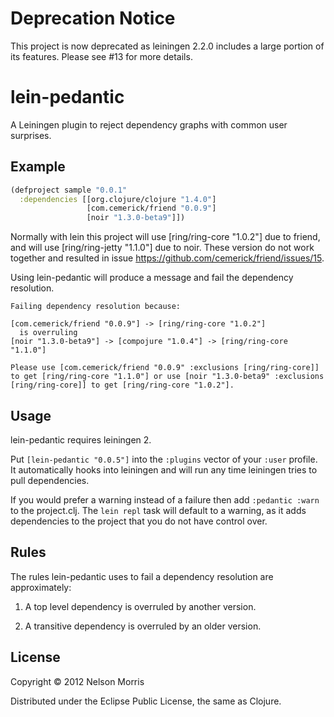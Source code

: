 # Deprecation Notice

This project is now deprecated as leiningen 2.2.0 includes a large portion of its features.  Please see #13 for more details.





# lein-pedantic

A Leiningen plugin to reject dependency graphs with common user surprises.

## Example

```clojure
(defproject sample "0.0.1"
  :dependencies [[org.clojure/clojure "1.4.0"]
                 [com.cemerick/friend "0.0.9"]
                 [noir "1.3.0-beta9"]])
```

Normally with lein this project will use [ring/ring-core "1.0.2"] due to friend, and will use [ring/ring-jetty "1.1.0"] due to noir.  These version do not work together and resulted in issue https://github.com/cemerick/friend/issues/15.

Using lein-pedantic will produce a message and fail the dependency resolution.

```
Failing dependency resolution because:

[com.cemerick/friend "0.0.9"] -> [ring/ring-core "1.0.2"]
  is overruling
[noir "1.3.0-beta9"] -> [compojure "1.0.4"] -> [ring/ring-core "1.1.0"]

Please use [com.cemerick/friend "0.0.9" :exclusions [ring/ring-core]] to get [ring/ring-core "1.1.0"] or use [noir "1.3.0-beta9" :exclusions [ring/ring-core]] to get [ring/ring-core "1.0.2"].
```

## Usage

lein-pedantic requires leiningen 2.

Put `[lein-pedantic "0.0.5"]` into the `:plugins` vector of your `:user` profile.  It automatically hooks into leiningen and will run any time leiningen tries to pull dependencies.

If you would prefer a warning instead of a failure then add `:pedantic :warn` to the project.clj.  The `lein repl` task will default to a warning, as it adds dependencies to the project that you do not have control over.

## Rules

The rules lein-pedantic uses to fail a dependency resolution are approximately:

1. A top level dependency is overruled by another version.

2. A transitive dependency is overruled by an older version.

## License

Copyright © 2012 Nelson Morris

Distributed under the Eclipse Public License, the same as Clojure.
